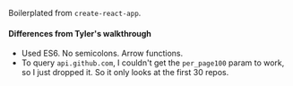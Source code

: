 Boilerplated from `create-react-app`.

#### Differences from Tyler's walkthrough

- Used ES6.  No semicolons.  Arrow functions.
- To query `api.github.com`, I couldn't get the `per_page100` param to work, so I just dropped it.  So it only looks at the first 30 repos.
